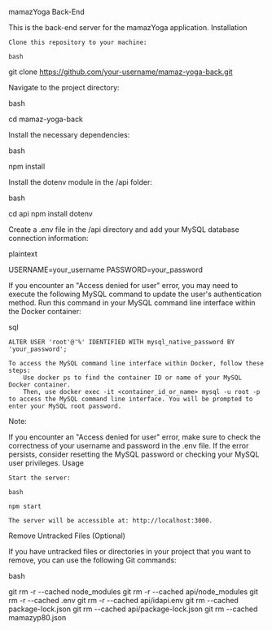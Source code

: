 mamazYoga Back-End

This is the back-end server for the mamazYoga application.
Installation

    Clone this repository to your machine:

    bash

git clone https://github.com/your-username/mamaz-yoga-back.git

Navigate to the project directory:

bash

cd mamaz-yoga-back

Install the necessary dependencies:

bash

npm install

Install the dotenv module in the /api folder:

bash

cd api
npm install dotenv

Create a .env file in the /api directory and add your MySQL database connection information:

plaintext

USERNAME=your_username
PASSWORD=your_password

If you encounter an "Access denied for user" error, you may need to execute the following MySQL command to update the user's authentication method. Run this command in your MySQL command line interface within the Docker container:

sql

    ALTER USER 'root'@'%' IDENTIFIED WITH mysql_native_password BY 'your_password';

    To access the MySQL command line interface within Docker, follow these steps:
        Use docker ps to find the container ID or name of your MySQL Docker container.
        Then, use docker exec -it <container_id_or_name> mysql -u root -p to access the MySQL command line interface. You will be prompted to enter your MySQL root password.

Note:

If you encounter an "Access denied for user" error, make sure to check the correctness of your username and password in the .env file. If the error persists, consider resetting the MySQL password or checking your MySQL user privileges.
Usage

    Start the server:

    bash

    npm start

    The server will be accessible at: http://localhost:3000.


Remove Untracked Files (Optional)

If you have untracked files or directories in your project that you want to remove, you can use the following Git commands:

bash

git rm -r --cached node_modules
git rm -r --cached api/node_modules
git rm -r --cached .env
git rm -r --cached api/idapi.env
git rm --cached package-lock.json
git rm --cached api/package-lock.json
git rm --cached mamazyp80.json